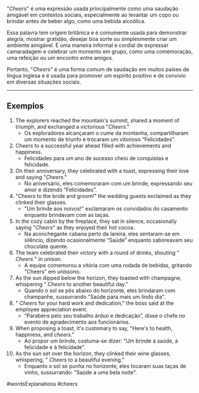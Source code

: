 "*Cheers*" é uma expressão usada principalmente como uma saudação amigável em contextos sociais, especialmente ao levantar um copo ou brindar antes de beber algo, como uma bebida alcoólica. 

Essa palavra tem origem britânica e é comumente usada para demonstrar alegria, mostrar gratidão, desejar boa sorte ou simplesmente criar um ambiente amigável. É uma maneira informal e cordial de expressar camaradagem e celebrar um momento em grupo, como uma comemoração, uma refeição ou um encontro entre amigos.

Portanto, "*Cheers*" é uma forma comum de saudação em muitos países de língua inglesa e é usada para promover um espírito positivo e de convívio em diversas situações sociais.

---

## Exemplos

1. The explorers reached the mountain's summit, shared a moment of triumph, and exchanged a victorious "_Cheers_."
	- Os exploradores alcançaram o cume da montanha, compartilharam um momento de triunfo e trocaram um vitorioso “Felicidades”.
2. _Cheers_ to a successful year ahead filled with achievements and happiness.
	- Felicidades para um ano de sucesso cheio de conquistas e felicidade.
3. On their anniversary, they celebrated with a toast, expressing their love and saying "_Cheers_."
	- No aniversário, eles comemoraram com um brinde, expressando seu amor e dizendo “Felicidades”.
4. "_Cheers_ to the bride and groom!" the wedding guests exclaimed as they clinked their glasses.
	- "Um brinde aos noivos!" exclamaram os convidados do casamento enquanto brindavam com as taças.
5. In the cozy cabin by the fireplace, they sat in silence, occasionally saying "_Cheers_" as they enjoyed their hot cocoa.
	- Na aconchegante cabana perto da lareira, eles sentaram-se em silêncio, dizendo ocasionalmente “Saúde” enquanto saboreavam seu chocolate quente.
6. The team celebrated their victory with a round of drinks, shouting " _Cheers_ " in unison.
	- A equipe comemorou a vitória com uma rodada de bebidas, gritando "Cheers" em uníssono.
7. As the sun dipped below the horizon, they toasted with champagne, whispering " _Cheers_ to another beautiful day."
	- Quando o sol se pôs abaixo do horizonte, eles brindaram com champanhe, sussurrando "Saúde para mais um lindo dia".
8. " _Cheers_ for your hard work and dedication," the boss said at the employee appreciation event.
	- “Parabéns pelo seu trabalho árduo e dedicação”, disse o chefe no evento de agradecimento aos funcionários.
9. When proposing a toast, it's customary to say, "Here's to health, happiness, and _cheers_."
	- Ao propor um brinde, costuma-se dizer: "Um brinde à saúde, à felicidade e à felicidade".
10. As the sun set over the horizon, they clinked their wine glasses, whispering, " _Cheers_ to a beautiful evening."
	- Enquanto o sol se punha no horizonte, eles tocaram suas taças de vinho, sussurrando: "Saúde a uma bela noite".

#wordsExplanations 
#cheers